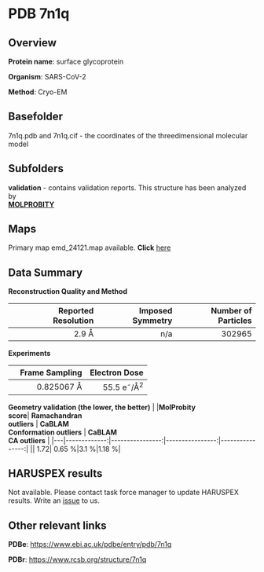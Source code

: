 # PDB 7n1q

## Overview

**Protein name**: surface glycoprotein

**Organism**: SARS-CoV-2

**Method**: Cryo-EM



## Basefolder

7n1q.pdb and 7n1q.cif - the coordinates of the threedimensional molecular model

## Subfolders





**validation** - contains validation reports. This structure has been analyzed by <br>  [**MOLPROBITY**](https://github.com/thorn-lab/coronavirus_structural_task_force/tree/master/pdb/surface_glycoprotein/SARS-CoV-2/7n1q/validation/molprobity)    



## Maps

Primary map emd_24121.map available. **Click** [here](http://ftp.wwpdb.org/pub/emdb/structures/EMD-24121/map/) 

## Data Summary
**Reconstruction Quality and Method**

|   | Reported Resolution | Imposed Symmetry | Number of Particles |
|---|-------------:|----------------:|--------------:|
|   |2.9 Å|n/a|302965|

**Experiments**

|   | Frame Sampling | Electron Dose |
|---|-------------:|----------------:|
|   |0.825067 Å|55.5 e<sup>-</sup>/Å<sup>2</sup>|

**Geometry validation (the lower, the better)**
|   |**MolProbity<br>score**| **Ramachandran<br>outliers** | **CaBLAM<br>Conformation outliers** | **CaBLAM<br>CA outliers** |
|---|-------------:|----------------:|----------------:|----------------:|
||  1.72|  0.65 %|3.1 %|1.18 %|

## HARUSPEX results

Not available. Please contact task force manager to update HARUSPEX results. Write an [issue](https://github.com/thorn-lab/coronavirus_structural_task_force/issues) to us.

## Other relevant links 
**PDBe**:  https://www.ebi.ac.uk/pdbe/entry/pdb/7n1q
 
**PDBr**: https://www.rcsb.org/structure/7n1q 
